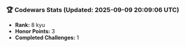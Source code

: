 ### 🏆 Codewars Stats (Updated: 2025-09-09 20:09:06 UTC)

- **Rank:** 8 kyu
- **Honor Points:** 3
- **Completed Challenges:** 1
